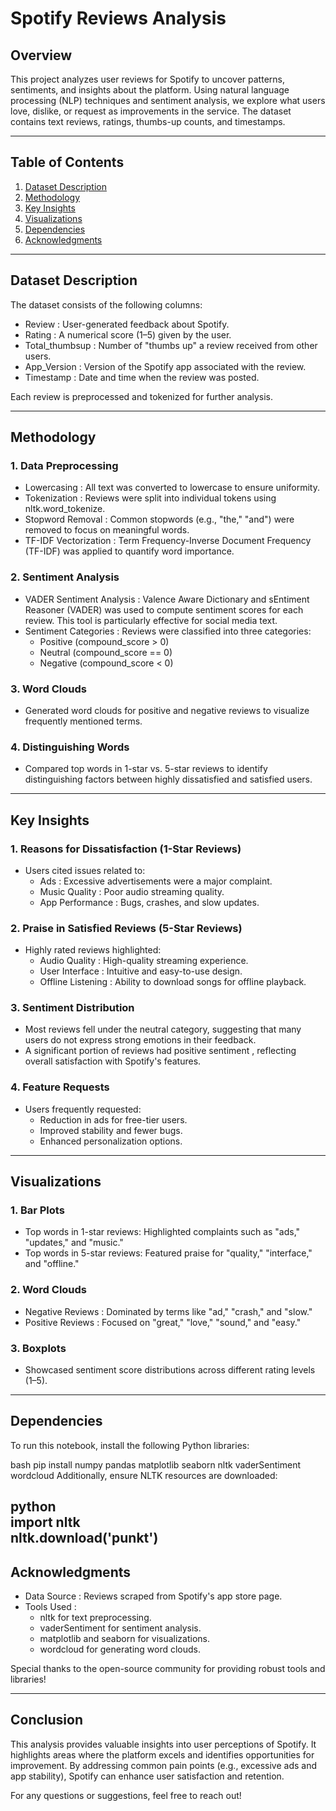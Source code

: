 # **Spotify Reviews Analysis**

## **Overview**

This project analyzes user reviews for Spotify to uncover patterns, sentiments, and insights about the platform. Using natural language processing (NLP) techniques and sentiment analysis, we explore what users love, dislike, or request as improvements in the service. The dataset contains text reviews, ratings, thumbs-up counts, and timestamps.

---

## **Table of Contents**

1. [Dataset Description](https://chat.qwen.ai/c/e4492baa-3918-4c5f-b11d-365e33645835#dataset-description)  
2. [Methodology](https://chat.qwen.ai/c/e4492baa-3918-4c5f-b11d-365e33645835#methodology)  
3. [Key Insights](https://chat.qwen.ai/c/e4492baa-3918-4c5f-b11d-365e33645835#key-insights)  
4. [Visualizations](https://chat.qwen.ai/c/e4492baa-3918-4c5f-b11d-365e33645835#visualizations)  
5. [Dependencies](https://chat.qwen.ai/c/e4492baa-3918-4c5f-b11d-365e33645835#dependencies)  
6. [Acknowledgments](https://chat.qwen.ai/c/e4492baa-3918-4c5f-b11d-365e33645835#acknowledgments)

---

## **Dataset Description**

The dataset consists of the following columns:

* Review : User-generated feedback about Spotify.  
* Rating : A numerical score (1–5) given by the user.  
* Total\_thumbsup : Number of "thumbs up" a review received from other users.  
* App\_Version : Version of the Spotify app associated with the review.  
* Timestamp : Date and time when the review was posted.

Each review is preprocessed and tokenized for further analysis.

---

## **Methodology**

### **1\. Data Preprocessing**

* Lowercasing : All text was converted to lowercase to ensure uniformity.  
* Tokenization : Reviews were split into individual tokens using nltk.word\_tokenize.  
* Stopword Removal : Common stopwords (e.g., "the," "and") were removed to focus on meaningful words.  
* TF-IDF Vectorization : Term Frequency-Inverse Document Frequency (TF-IDF) was applied to quantify word importance.

### **2\. Sentiment Analysis**

* VADER Sentiment Analysis : Valence Aware Dictionary and sEntiment Reasoner (VADER) was used to compute sentiment scores for each review. This tool is particularly effective for social media text.  
* Sentiment Categories : Reviews were classified into three categories:  
  * Positive (compound\_score \> 0)  
  * Neutral (compound\_score \== 0)  
  * Negative (compound\_score \< 0)

### **3\. Word Clouds**

* Generated word clouds for positive and negative reviews to visualize frequently mentioned terms.

### **4\. Distinguishing Words**

* Compared top words in 1-star vs. 5-star reviews to identify distinguishing factors between highly dissatisfied and satisfied users.

---

## **Key Insights**

### **1\. Reasons for Dissatisfaction (1-Star Reviews)**

* Users cited issues related to:  
  * Ads : Excessive advertisements were a major complaint.  
  * Music Quality : Poor audio streaming quality.  
  * App Performance : Bugs, crashes, and slow updates.

### **2\. Praise in Satisfied Reviews (5-Star Reviews)**

* Highly rated reviews highlighted:  
  * Audio Quality : High-quality streaming experience.  
  * User Interface : Intuitive and easy-to-use design.  
  * Offline Listening : Ability to download songs for offline playback.

### **3\. Sentiment Distribution**

* Most reviews fell under the neutral category, suggesting that many users do not express strong emotions in their feedback.  
* A significant portion of reviews had positive sentiment , reflecting overall satisfaction with Spotify's features.

### **4\. Feature Requests**

* Users frequently requested:  
  * Reduction in ads for free-tier users.  
  * Improved stability and fewer bugs.  
  * Enhanced personalization options.

---

## **Visualizations**

### **1\. Bar Plots**

* Top words in 1-star reviews: Highlighted complaints such as "ads," "updates," and "music."  
* Top words in 5-star reviews: Featured praise for "quality," "interface," and "offline."

### **2\. Word Clouds**

* Negative Reviews : Dominated by terms like "ad," "crash," and "slow."  
* Positive Reviews : Focused on "great," "love," "sound," and "easy."

### **3\. Boxplots**

* Showcased sentiment score distributions across different rating levels (1–5).

---

## **Dependencies**

To run this notebook, install the following Python libraries:

bash 
pip install numpy pandas matplotlib seaborn nltk vaderSentiment wordcloud
Additionally, ensure NLTK resources are downloaded:

python  
import nltk  
nltk.download('punkt')  
---

## **Acknowledgments**

* Data Source : Reviews scraped from Spotify's app store page.  
* Tools Used :  
  * nltk for text preprocessing.  
  * vaderSentiment for sentiment analysis.  
  * matplotlib and seaborn for visualizations.  
  * wordcloud for generating word clouds.

Special thanks to the open-source community for providing robust tools and libraries\!

---

## **Conclusion**

This analysis provides valuable insights into user perceptions of Spotify. It highlights areas where the platform excels and identifies opportunities for improvement. By addressing common pain points (e.g., excessive ads and app stability), Spotify can enhance user satisfaction and retention.

For any questions or suggestions, feel free to reach out\!

